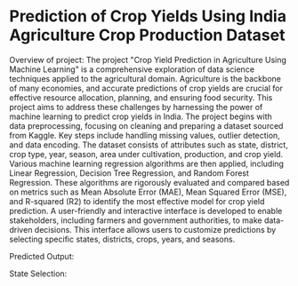 # Prediction of Crop Yields Using India Agriculture Crop Production Dataset

Overview of project:
The project "Crop Yield Prediction in Agriculture Using Machine Learning" is a comprehensive exploration of data science techniques applied to the agricultural domain. Agriculture is the backbone of many economies, and accurate predictions of crop yields are crucial for effective resource allocation, planning, and ensuring food security. This project aims to address these challenges by harnessing the power of machine learning to predict crop yields in India.
The project begins with data preprocessing, focusing on cleaning and preparing a dataset sourced from Kaggle. Key steps include handling missing values, outlier detection, and data encoding. The dataset consists of attributes such as state, district, crop type, year, season, area under cultivation, production, and crop yield.
Various machine learning regression algorithms are then applied, including Linear Regression, Decision Tree Regression, and Random Forest Regression. These algorithms are rigorously evaluated and compared based on metrics such as Mean Absolute Error (MAE), Mean Squared Error (MSE), and R-squared (R2) to identify the most effective model for crop yield prediction.
A user-friendly and interactive interface is developed to enable stakeholders, including farmers and government authorities, to make data-driven decisions. This interface allows users to customize predictions by selecting specific states, districts, crops, years, and seasons.

Predicted Output:

State Selection:







